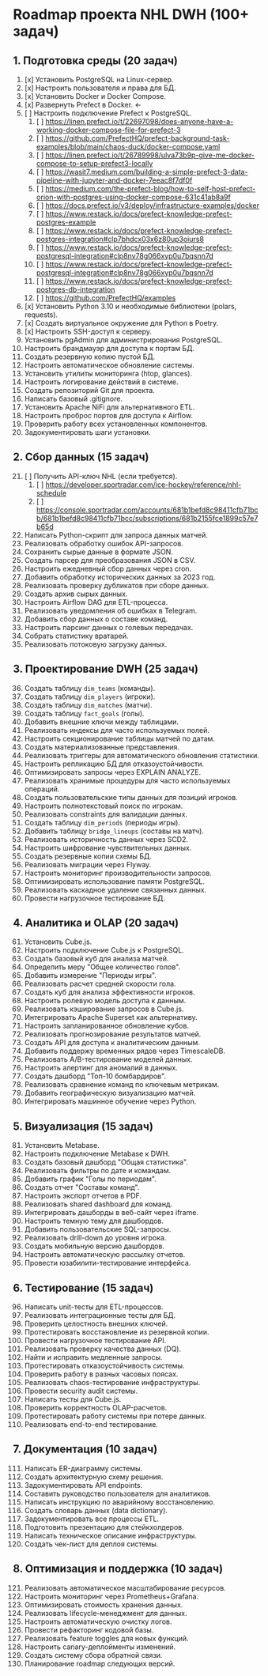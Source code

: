 # Roadmap проекта NHL DWH (100+ задач)

## 1. Подготовка среды (20 задач)
1. [x] Установить PostgreSQL на Linux-сервер.
2. [x] Настроить пользователя и права для БД.
3. [x] Установить Docker и Docker Compose.
4. [x] Развернуть Prefect в Docker. <-
5. [ ] Настроить подключение Prefect к PostgreSQL.
   1. [ ] https://linen.prefect.io/t/22697098/does-anyone-have-a-working-docker-compose-file-for-prefect-3
   2. [ ] https://github.com/PrefectHQ/prefect-background-task-examples/blob/main/chaos-duck/docker-compose.yaml
   3. [ ] https://linen.prefect.io/t/26789998/ulva73b9p-give-me-docker-compose-to-setup-prefect3-locally
   4. [ ] https://wasit7.medium.com/building-a-simple-prefect-3-data-pipeline-with-jupyter-and-docker-7eeac8f7df0f
   5. [ ] https://medium.com/the-prefect-blog/how-to-self-host-prefect-orion-with-postgres-using-docker-compose-631c41ab8a9f
   6. [ ] https://docs.prefect.io/v3/deploy/infrastructure-examples/docker
   7. [ ] https://www.restack.io/docs/prefect-knowledge-prefect-postgres-example
   8. [ ] https://www.restack.io/docs/prefect-knowledge-prefect-postgres-integration#clp7bhdcx03x6z80up3oiurs8
   9. [ ] https://www.restack.io/docs/prefect-knowledge-prefect-postgresql-integration#clp8nv78g066xyp0u7bqsnn7d
   10. [ ] https://www.restack.io/docs/prefect-knowledge-prefect-postgresql-integration#clp8nv78g066xyp0u7bqsnn7d
   11. [ ] https://www.restack.io/docs/prefect-knowledge-prefect-postgres-db-integration
   12. [ ] https://github.com/PrefectHQ/examples
6. [x] Установить Python 3.10 и необходимые библиотеки (polars, requests).
7. [x] Создать виртуальное окружение для Python в Poetry.
8. [x] Настроить SSH-доступ к серверу.
9.  Установить pgAdmin для администрирования PostgreSQL.
10. Настроить брандмауэр для доступа к портам БД.
11. Создать резервную копию пустой БД.
12. Настроить автоматическое обновление системы.
13. Установить утилиты мониторинга (htop, glances).
14. Настроить логирование действий в системе.
15. Создать репозиторий Git для проекта.
16. Написать базовый .gitignore.
17. Установить Apache NiFi для альтернативного ETL.
18. Настроить проброс портов для доступа к Airflow.
19. Проверить работу всех установленных компонентов.
20. Задокументировать шаги установки.

## 2. Сбор данных (15 задач)
21. [ ] Получить API-ключ NHL (если требуется).
    1.  [ ] https://developer.sportradar.com/ice-hockey/reference/nhl-schedule
    2.  [ ] https://console.sportradar.com/accounts/681b1befd8c98411cfb71bcb/681b1befd8c98411cfb71bcc/subscriptions/681b2155fce1899c57e7b65d
22. Написать Python-скрипт для запроса данных матчей.
23. Реализовать обработку ошибок API-запросов.
24. Сохранить сырые данные в формате JSON.
25. Создать парсер для преобразования JSON в CSV.
26. Настроить ежедневный сбор данных через cron.
27. Добавить обработку исторических данных за 2023 год.
28. Реализовать проверку дубликатов при сборе данных.
29. Создать архив сырых данных.
30. Настроить Airflow DAG для ETL-процесса.
31. Реализовать уведомления об ошибках в Telegram.
32. Добавить сбор данных о составе команд.
33. Настроить парсинг данных о голевых передачах.
34. Собрать статистику вратарей.
35. Реализовать потоковую загрузку данных.

## 3. Проектирование DWH (25 задач)
36. Создать таблицу `dim_teams` (команды).
37. Создать таблицу `dim_players` (игроки).
38. Создать таблицу `dim_matches` (матчи).
39. Создать таблицу `fact_goals` (голы).
40. Добавить внешние ключи между таблицами.
41. Реализовать индексы для часто используемых полей.
42. Настроить секционирование таблицы матчей по датам.
43. Создать материализованные представления.
44. Реализовать триггеры для автоматического обновления статистики.
45. Настроить репликацию БД для отказоустойчивости.
46. Оптимизировать запросы через EXPLAIN ANALYZE.
47. Реализовать хранимые процедуры для часто используемых операций.
48. Создать пользовательские типы данных для позиций игроков.
49. Настроить полнотекстовый поиск по игрокам.
50. Реализовать constraints для валидации данных.
51. Создать таблицу `dim_periods` (периоды игры).
52. Добавить таблицу `bridge_lineups` (составы на матч).
53. Реализовать историчность данных через SCD2.
54. Настроить шифрование чувствительных данных.
55. Создать резервные копии схемы БД.
56. Реализовать миграции через Flyway.
57. Настроить мониторинг производительности запросов.
58. Оптимизировать использование памяти PostgreSQL.
59. Реализовать каскадное удаление связанных данных.
60. Провести нагрузочное тестирование БД.

## 4. Аналитика и OLAP (20 задач)
61. Установить Cube.js.
62. Настроить подключение Cube.js к PostgreSQL.
63. Создать базовый куб для анализа матчей.
64. Определить меру "Общее количество голов".
65. Добавить измерение "Периоды игры".
66. Реализовать расчет средней скорости гола.
67. Создать куб для анализа эффективности игроков.
68. Настроить ролевую модель доступа к данным.
69. Реализовать кэширование запросов в Cube.js.
70. Интегрировать Apache Superset как альтернативу.
71. Настроить запланированное обновление кубов.
72. Реализовать прогнозирование результатов матчей.
73. Создать API для доступа к аналитическим данным.
74. Добавить поддержу временных рядов через TimescaleDB.
75. Реализовать A/B-тестирование моделей данных.
76. Настроить алертинг для аномалий в данных.
77. Создать дашборд "Топ-10 бомбардиров".
78. Реализовать сравнение команд по ключевым метрикам.
79. Добавить географическую визуализацию матчей.
80. Интегрировать машинное обучение через Python.

## 5. Визуализация (15 задач)
81. Установить Metabase.
82. Настроить подключение Metabase к DWH.
83. Создать базовый дашборд "Общая статистика".
84. Реализовать фильтры по дате и командам.
85. Добавить график "Голы по периодам".
86. Создать отчет "Составы команд".
87. Настроить экспорт отчетов в PDF.
88. Реализовать shared dashboard для команд.
89. Интегрировать дашборды в веб-сайт через iframe.
90. Настроить темную тему для дашбордов.
91. Добавить пользовательские SQL-запросы.
92. Реализовать drill-down до уровня игрока.
93. Создать мобильную версию дашбордов.
94. Настроить автоматическую рассылку отчетов.
95. Провести юзабилити-тестирование интерфейса.

## 6. Тестирование (15 задач)
96. Написать unit-тесты для ETL-процессов.
97. Реализовать интеграционные тесты для БД.
98. Проверить целостность внешних ключей.
99. Протестировать восстановление из резервной копии.
100. Провести нагрузочное тестирование API.
101. Реализовать проверку качества данных (DQ).
102. Найти и исправить медленные запросы.
103. Протестировать отказоустойчивость системы.
104. Проверить работу в разных часовых поясах.
105. Реализовать chaos-тестирование инфраструктуры.
106. Провести security audit системы.
107. Написать тесты для Cube.js.
108. Проверить корректность OLAP-расчетов.
109. Протестировать работу системы при потере данных.
110. Реализовать end-to-end тестирование.

## 7. Документация (10 задач)
111. Написать ER-диаграмму системы.
112. Создать архитектурную схему решения.
113. Задокументировать API endpoints.
114. Составить руководство пользователя для аналитиков.
115. Написать инструкцию по аварийному восстановлению.
116. Создать словарь данных (data dictionary).
117. Задокументировать все процессы ETL.
118. Подготовить презентацию для стейкхолдеров.
119. Написать техническое описание инфраструктуры.
120. Создать чек-лист для деплоя системы.

## 8. Оптимизация и поддержка (10 задач)
121. Реализовать автоматическое масштабирование ресурсов.
122. Настроить мониторинг через Prometheus+Grafana.
123. Оптимизировать стоимость хранения данных.
124. Реализовать lifecycle-менеджмент для данных.
125. Настроить автоматическую очистку логов.
126. Провести рефакторинг кодовой базы.
127. Реализовать feature toggles для новых функций.
128. Настроить canary-деплойменты изменений.
129. Создать систему сбора обратной связи.
130. Планирование roadmap следующих версий.